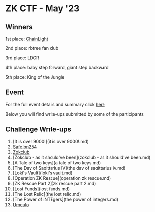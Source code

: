 # ZK CTF - May '23 

## Winners
1st place: [ChainLight](https://twitter.com/chainlight_io)

2nd place: rbtree fan club

3rd place: LDGR

4th place: baby step forward, giant step backward

5th place: King of the Jungle

## Event 
For the full event details and summary click [here](https://medium.com/@ingonyama/recap-zk-capture-the-flag-cdf3ffef8186)

Below you will find write-ups submitted by some of the participants

## Challenge Write-ups

 1. [It is over 9000!](it is over 9000!.md) 
 2. [Safe bn254](safe_bn254.md)
 3. [Zokclub](zokclub.md)
 4. [Zokclub - as it should've been](zokclub - as it should've been.md) 
 5. [A Tale of two keys](a tale of two keys.md) 
 6. [The Day of Sagittarius IV](the day of sagittarius iv.md)
 7. [Loki's Vault](loki's vault.md)
 8. [Operation ZK Rescue](operation zk rescue.md)
 9. [ZK Rescue Part 2](zk rescue part 2.md)
 10. [Lost Funds](lost funds.md)
 11. [The Lost Relic](the lost relic.md)
 12. [The Power of iNTEgers](the power of integers.md)
 13. [Umculo](umculo.md)
